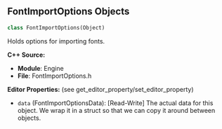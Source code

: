 ## FontImportOptions Objects

```python
class FontImportOptions(Object)
```

Holds options for importing fonts.

**C++ Source:**

- **Module**: Engine
- **File**: FontImportOptions.h

**Editor Properties:** (see get_editor_property/set_editor_property)

- ``data`` (FontImportOptionsData):  [Read-Write] The actual data for this object.  We wrap it in a struct so that we can copy it around between objects.

<a id="unreal.LandscapeInfo"></a>